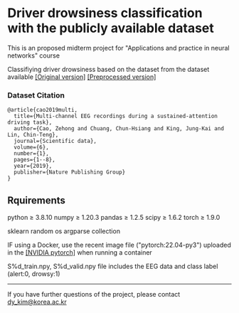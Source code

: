 # Driver drowsiness classification with the publicly available dataset

This is an proposed midterm project for "Applications and practice in neural networks" course

Classifiying driver drowsiness based on the dataset from the dataset available 
[\[Original version\]](https://figshare.com/articles/dataset/Multi-channel_EEG_recordings_during_a_sustained-attention_driving_task/6427334/5)
[\[Preprocessed version\]](https://figshare.com/articles/dataset/Multi-channel_EEG_recordings_during_a_sustained-attention_driving_task_preprocessed_dataset_/7666055/3)

### Dataset Citation

```
@article{cao2019multi,
  title={Multi-channel EEG recordings during a sustained-attention driving task},
  author={Cao, Zehong and Chuang, Chun-Hsiang and King, Jung-Kai and Lin, Chin-Teng},
  journal={Scientific data},
  volume={6},
  number={1},
  pages={1--8},
  year={2019},
  publisher={Nature Publishing Group}
}
```


## Rquirements

python ≥ 3.8.10   numpy ≥ 1.20.3  pandas ≥ 1.2.5  scipy ≥ 1.6.2   torch ≥ 1.9.0

sklearn   random  os  argparse  collection

IF using a Docker, use the recent image file ("pytorch:22.04-py3") uploaded in the [\[NVIDIA pytorch\]](https://catalog.ngc.nvidia.com/orgs/nvidia/containers/pytorch) when running a container

S%d_train.npy, S%d_valid.npy file includes the EEG data and class label (alert:0, drowsy:1)


-------------

If you have further questions of the project, please contact dy_kim@korea.ac.kr
